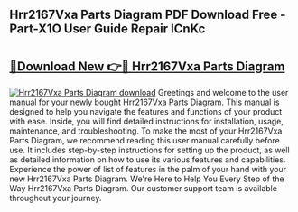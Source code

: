 ## Hrr2167Vxa Parts Diagram PDF Download Free - Part-X1O User Guide Repair lCnKc

# <h2><a href="http://dfrjt2.blite.top/?on=Hrr2167Vxa+Parts+Diagram">🔗Download New 👉🔴 Hrr2167Vxa Parts Diagram</a></h2>

[![Hrr2167Vxa Parts Diagram download](https://i.imgur.com/lujVjoI.png)](http://dfrjt2.blite.top/?on=Hrr2167Vxa+Parts+Diagram)
Greetings and welcome to the user manual for your newly bought Hrr2167Vxa Parts Diagram. This manual is designed to help you navigate the features and functions of your product with ease. Inside, you will find detailed instructions for installation, usage, maintenance, and troubleshooting. To make the most of your Hrr2167Vxa Parts Diagram, we recommend reading this user manual carefully before use. It includes step-by-step instructions for setting up the product, as well as detailed information on how to use its various features and capabilities. Experience the power of list of features in the palm of your hand with your new Hrr2167Vxa Parts Diagram. We're Here to Help You Every Step of the Way Hrr2167Vxa Parts Diagram. Our customer support team is available throughout your journey.
